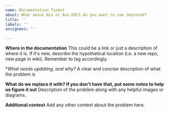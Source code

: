 ```yaml
---
name: Documentation Ticket
about: What about Nix or Aux DOCS do you want to see improved?
title: ''
labels: ''
assignees: ''

---
```


**Where in the documentation** 
This could be a link or just a description of where it is. If it's new, describe the hypothetical location (i.e. a new repo, new page in wiki). Remember to tag accordingly. 

**What needs updating, and why?*
A clear and concise description of what the problem is

**What do we replace it with? If you don't have that, put some notes to help us figure it out**
Description of the problem along with any helpful images or diagrams. 

**Additional context**
Add any other context about the problem here.
